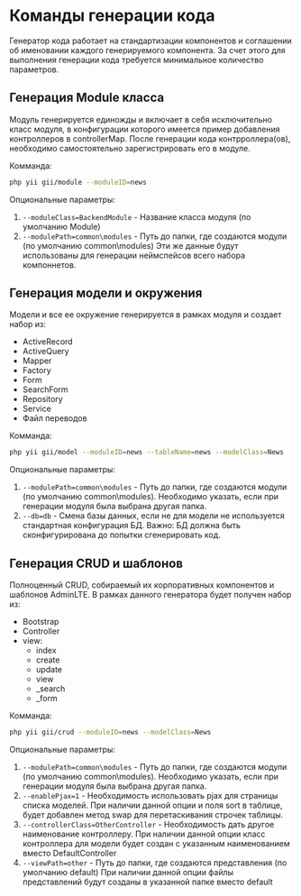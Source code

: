 Команды генерации кода
======================

Генератор кода работает на стандартизации компонентов и соглашении об именовании
каждого генерируемого компонента. За счет этого для выполнения генерации кода требуется
минимальное количество параметров.

Генерация Module класса
-----------------------

Модуль генерируется единожды и включает в себя исключительно класс модуля, в конфигурации
которого имеется пример добавления контроллеров в controllerMap. После генерации кода
контрроллера(ов), необходимо самостоятельно зарегистрировать его в модуле.

Комманда:
```bash
php yii gii/module --moduleID=news
```

Опциональные параметры:

1. ```--moduleClass=BackendModule``` - Название класса модуля (по умолчанию Module)
2. ```--modulePath=common\modules``` - Путь до папки, где создаются модули (по умолчанию common\modules)
Эти же данные будут использованы для генерации неймспейсов всего набора компоннетов.

Генерация модели и окружения
----------------------------

Модели и все ее окружение генерируется в рамках модуля и создает набор из:

- ActiveRecord
- ActiveQuery
- Mapper
- Factory
- Form
- SearchForm
- Repository
- Service
- Файл переводов

Комманда:
```bash
php yii gii/model --moduleID=news --tableName=news --modelClass=News
```

Опциональные параметры:

1. ```--modulePath=common\modules``` - Путь до папки, где создаются модули (по умолчанию common\modules).
Необходимо указать, если при генерации модуля была выбрана другая папка.
2. ```--db=db``` - Смена базы данных, если не для модели не используется стандартная
конфигурация БД. Важно: БД должна быть сконфигурирована до попытки сгенерировать код.

Генерация CRUD и шаблонов
-------------------------

Полноценный CRUD, собираемый их корпоративных компонентов и шаблонов AdminLTE.
В рамках данного генератора будет получен набор из:

- Bootstrap
- Controller
- view:
    - index
    - create
    - update
    - view
    - _search
    - _form

Комманда:
```bash
php yii gii/crud --moduleID=news --modelClass=News
```

Опциональные параметры:

1. ```--modulePath=common\modules``` - Путь до папки, где создаются модули (по умолчанию common\modules).
Необходимо указать, если при генерации модуля была выбрана другая папка.
2. ```--enablePjax=1``` - Необходимость использовать pjax для страницы списка моделей.
При наличии данной опции и поля sort в таблице, будет добавлен метод swap для перетаскивания
строчек таблицы.
3. ```--controllerClass=OtherController``` - Необходимость дать другое наименование контроллеру.
При наличии данной опции класс контроллера для модели будет создан с указанным наименованием 
вместо DefaultController
4. ```--viewPath=other``` - Путь до папки, где создаются представления (по умолчанию default)
При наличии данной опции файлы представлений будут созданы в указанной папке вместо default

